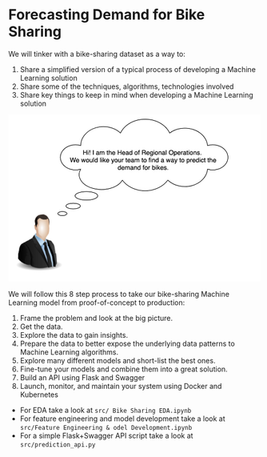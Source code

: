# Forecasting Demand for Bike Sharing


We will tinker with a bike-sharing dataset as a way to:

1. Share a simplified version of a typical process of developing a Machine Learning solution
2. Share some of the techniques, algorithms, technologies involved
3. Share key things to keep in mind when developing a Machine Learning solution

![](readme_images/1.png)

We will follow this 8 step process to take our bike-sharing Machine Learning model from proof-of-concept to production:

1. Frame the problem and look at the big picture.
2. Get the data.
3. Explore the data to gain insights.
4. Prepare the data to better expose the underlying data patterns to Machine Learning
algorithms.
5. Explore many different models and short-list the best ones.
6. Fine-tune your models and combine them into a great solution.
7. Build an API using Flask and Swagger
8. Launch, monitor, and maintain your system using Docker and Kubernetes

- For EDA take a look at `src/ Bike Sharing EDA.ipynb`
- For feature engineering and model development take a look at `src/Feature Engineering & odel Development.ipynb`
- For a simple Flask+Swagger API script take a look at `src/prediction_api.py`




